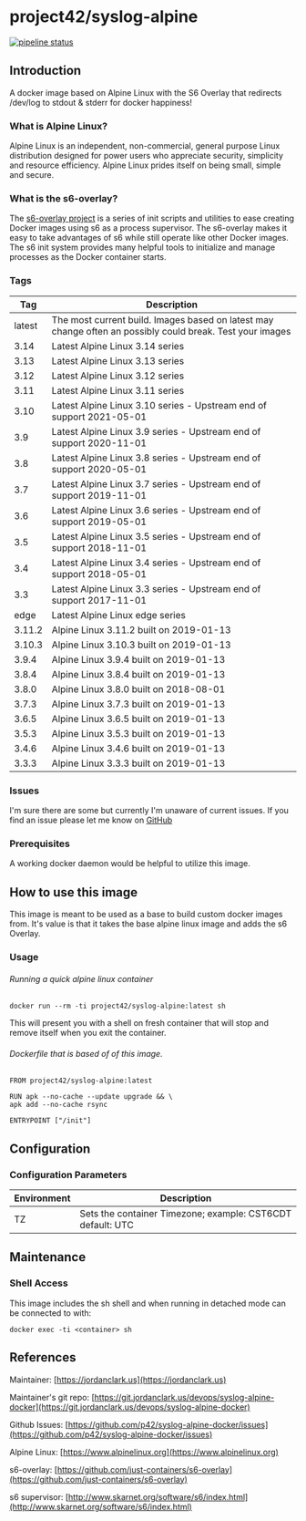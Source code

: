 # project42/syslog-alpine

[![pipeline status](https://git.jordanclark.us/devops/syslog-alpine-docker/badges/master/pipeline.svg)](https://git.jordanclark.us/devops/syslog-alpine-docker/commits/master)

## Introduction
A docker image based on Alpine Linux with the S6 Overlay that redirects /dev/log to stdout & stderr for docker happiness!

### What is Alpine Linux?
Alpine Linux is an independent, non-commercial, general purpose Linux distribution designed for power users who appreciate security, simplicity and resource efficiency. Alpine Linux prides itself on being small, simple and secure.

### What is the s6-overlay?
The [s6-overlay project](https://github.com/just-containers/s6-overlay) is a series of init scripts and utilities to ease creating Docker images using s6 as a process supervisor.  The s6-overlay makes it easy to take advantages of s6 while still operate like other Docker images.  The s6 init system provides many helpful tools to initialize and manage processes as the Docker container starts.

### Tags

| Tag | Description |
|---|---|
| latest | The most current build.  Images based on latest may change often an possibly could break.  Test your images |
| 3.14 | Latest Alpine Linux 3.14 series |
| 3.13 | Latest Alpine Linux 3.13 series |
| 3.12 | Latest Alpine Linux 3.12 series |
| 3.11 | Latest Alpine Linux 3.11 series |
| 3.10 | Latest Alpine Linux 3.10 series - Upstream end of support 2021-05-01 |
| 3.9 | Latest Alpine Linux 3.9 series - Upstream end of support 2020-11-01 |
| 3.8 | Latest Alpine Linux 3.8 series - Upstream end of support 2020-05-01 |
| 3.7 | Latest Alpine Linux 3.7 series - Upstream end of support 2019-11-01 |
| 3.6 | Latest Alpine Linux 3.6 series - Upstream end of support 2019-05-01 |
| 3.5 | Latest Alpine Linux 3.5 series - Upstream end of support 2018-11-01 |
| 3.4 | Latest Alpine Linux 3.4 series - Upstream end of support 2018-05-01 |
| 3.3 | Latest Alpine Linux 3.3 series - Upstream end of support 2017-11-01 |
| edge | Latest Alpine Linux edge series |
| 3.11.2 | Alpine Linux 3.11.2 built on 2019-01-13 |
| 3.10.3 | Alpine Linux 3.10.3 built on 2019-01-13 |
| 3.9.4 | Alpine Linux 3.9.4 built on 2019-01-13 |
| 3.8.4 | Alpine Linux 3.8.4 built on 2019-01-13 |
| 3.8.0 | Alpine Linux 3.8.0 built on 2018-08-01 |
| 3.7.3 | Alpine Linux 3.7.3 built on 2019-01-13 |
| 3.6.5 | Alpine Linux 3.6.5 built on 2019-01-13 |
| 3.5.3 | Alpine Linux 3.5.3 built on 2019-01-13 |
| 3.4.6 | Alpine Linux 3.4.6 built on 2019-01-13 |
| 3.3.3 | Alpine Linux 3.3.3 built on 2019-01-13 |

### Issues

I'm sure there are some but currently I'm unaware of current issues.  If you find an issue please let me know on [GitHub](https://github.com/p42/syslog-alpine-docker/issues)

### Prerequisites

A working docker daemon would be helpful to utilize this image.

## How to use this image

This image is meant to be used as a base to build custom docker images from.  It's value is that it takes the base alpine linux image and adds the s6 Overlay.

### Usage

###### Running a quick alpine linux container

~~~
docker run --rm -ti project42/syslog-alpine:latest sh
~~~

This will present you with a shell on fresh container that will stop and remove itself when you exit the container.

###### Dockerfile that is based of of this image.

~~~
FROM project42/syslog-alpine:latest

RUN apk --no-cache --update upgrade && \
apk add --no-cache rsync

ENTRYPOINT ["/init"]
~~~

## Configuration

### Configuration Parameters
| Environment | Description |
| --- | --- |
| TZ | Sets the container Timezone; example: CST6CDT default: UTC |  

## Maintenance

### Shell Access

This image includes the sh shell and when running in detached mode can be connected to with:

~~~
docker exec -ti <container> sh
~~~


## References

Maintainer: [https://jordanclark.us](https://jordanclark.us)

Maintainer's git repo: [https://git.jordanclark.us/devops/syslog-alpine-docker](https://git.jordanclark.us/devops/syslog-alpine-docker)

Github Issues: [https://github.com/p42/syslog-alpine-docker/issues](https://github.com/p42/syslog-alpine-docker/issues)

Alpine Linux: [https://www.alpinelinux.org](https://www.alpinelinux.org)

s6-overlay: [https://github.com/just-containers/s6-overlay](https://github.com/just-containers/s6-overlay)

s6 supervisor: [http://www.skarnet.org/software/s6/index.html](http://www.skarnet.org/software/s6/index.html)
